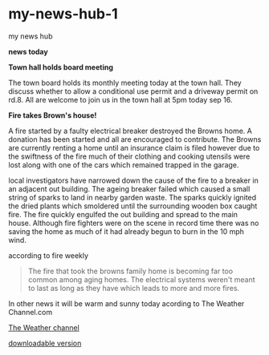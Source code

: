 # my-news-hub-1
my news hub

<!DOCTYPE html>
<html lang="en">
<p><head> <b> news today</b></head></P>
<b>Town hall holds board meeting</b></head>

<p> The town board holds its monthly meeting today at the town hall. They discuss whether to allow a conditional use permit and a driveway permit on rd.8. All are welcome to join us in the town hall at 5pm today sep 16.</p>

<head> <b>Fire takes Brown's house!</b></head> 

<p> A fire started by a faulty electrical breaker destroyed the Browns home.  A donation has been started and all are encouraged to contribute. The Browns are currently renting a home until an insurance claim is filed however due to the swiftness of the fire much of their clothing and cooking utensils were lost along with one of the cars which remained trapped in the garage.</p>


<p> local investigators have narrowed down the cause of the fire to a breaker in an adjacent out building. The ageing breaker failed which caused a small string of sparks to land in nearby garden waste. The sparks quickly ignited the dried plants which smoldered until the surrounding wooden box caught fire. The fire quickly engulfed the out building and spread to the main house. Although fire fighters were on the scene in record time there was no saving the home as much of it had already begun to burn in the 10 mph wind.</p>

<p> according to fire weekly <blockquote> The fire that took the browns family home is becoming far too common among aging homes. The electrical systems weren't meant to last as long as they have which leads to more and more fires.</blockquote></p>
<P> In other news it will be warm and sunny today acording to The Weather Channel.com</P>
<p><a href="https://weather.com/weather/tenday/l/Wisconsin+WI?placeId=da6042ec339be8440cf382c7fd7c59ba08db9dd8803b68d04ca0caffd7ce7efa/">The Weather channel</a></p>
<p><a href="file:///home/chronos/u-36ca3512a5ddd7976ba54e3443ab8fde62d775e3/MyFiles/New%20folder%20(1)/news.html/">downloadable version</a></p>
